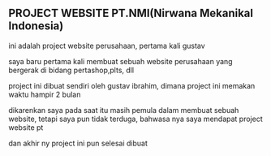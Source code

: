 ## PROJECT WEBSITE PT.NMI(Nirwana Mekanikal Indonesia)

ini adalah project website perusahaan, pertama kali gustav

saya baru pertama kali membuat sebuah website perusahaan yang bergerak di bidang pertashop,plts, dll

project ini dibuat sendiri oleh gustav ibrahim, dimana project ini memakan waktu hampir 2 bulan

dikarenkan saya pada saat itu masih pemula dalam membuat sebuah website, tetapi saya pun tidak terduga, bahwasa nya saya mendapat project website pt

dan akhir ny project ini pun selesai dibuat
